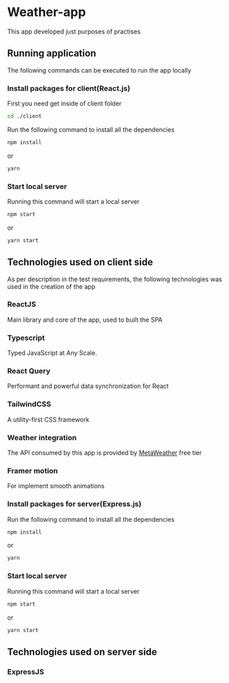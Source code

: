 # Weather-app

This app developed just purposes of practises

## Running application

The following commands can be executed to run the app locally

### Install packages for client(React.js)
First you need get inside of client folder

```bash
cd ./client
```
Run the following command to install all the dependencies

```bash
npm install 
```
or
```bash
yarn 
```
### Start local server

Running this command will start a local server

```bash
npm start
```
or
```bash
yarn start
```

## Technologies used on client side

As per description in the test requirements, the following technologies was used in the creation of the app

### ReactJS

Main library and core of the app, used to built the SPA

### Typescript

Typed JavaScript at Any Scale.

### React Query

Performant and powerful data synchronization for React

### TailwindCSS

A utility-first CSS framework
### Weather integration

The API consumed by this app is provided by [MetaWeather](https://www.metaweather.com/api/) free tier
### Framer motion

For implement smooth animations

### Install packages for server(Express.js)

Run the following command to install all the dependencies

```bash
npm install 
```
or
```bash
yarn 
```
### Start local server

Running this command will start a local server

```bash
npm start
```
or
```bash
yarn start
```

## Technologies used on server side

### ExpressJS
